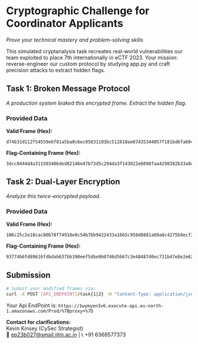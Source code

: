 # **Cryptographic Challenge for Coordinator Applicants**  
*Prove your technical mastery and problem-solving skills*  

This simulated cryptanalysis task recreates real-world vulnerabilities our team exploited to place 7th internationally in eCTF 2023. Your mission: reverse-engineer our custom protocol by studying app.py and craft precision attacks to extract hidden flags.

## **Task 1: Broken Message Protocol**  
*A production system leaked this encrypted frame. Extract the hidden flag.*  

### Provided Data  
**Valid Frame (Hex):**  
```
d74b31d112f54559e6f81a5ba0c6ec05831103bc512818ae07435344057f181bd6fa6043f7f0dda07c3f8b5077268a5b812d2f81f0cdb88045bbfd5d5a8b1c69ad2a7d5959695c77af32a9322f5f072df0e201d767ff8d218ee370f8f7fd113acf5d800dc8d7d4f6ae6e7ec686f4c64d
```  

**Flag-Containing Frame (Hex):**  
```
3dcc8444d4a311503406ded82146e47b73d5c294da3f143022e6098faa4298382b33a8c5ecf3cea51ec5a5d68a1020d6651af274c1a18e5e0784980418ed0f5898531bfc8769581c2a2fef3847481996d84ea83d93991e6be28e5f789dbd97a8629a4b7725d33a651cf1c95c70083526
```  

## **Task 2: Dual-Layer Encryption**  
*Analyze this twice-encrypted payload.*  

### Provided Data  
**Valid Frame (Hex):**  
```
106c25c2e18cac80b78f74918e0c54b7bb9422433a1665c958d8881a69a8c4275b9ecf3e2edbf892caa28eaf84c759656bbebd5efb8e139c22dd930f71fff9f8
```  

**Flag-Containing Frame (Hex):**  
```
93774b6fd89616fdbdab637bb390eef5dbe9b0746d5667c3e48487d0ec731b47e8e2e62c2e69c126be77d6f4fed586d1d5585ea174b54d1f4d6f5b1ec40ee7df
```  

## **Submission**  
```bash
# Submit your modified frames via:
curl -X POST [API_ENDPOINT]/task{1|2} -H "Content-Type: application/json" -d '{"frame":"HEX_DATA"}'
``` 

Your Api EndPoint is:
```https://1wymyen3v6.execute-api.eu-north-1.amazonaws.com/Prod/%7Bproxy+%7D```

**Contact for clarifications:**  
Kevin Kinsey (CySec Strategist)  
📧 ep23b027@smail.iitm.ac.in | 📞 +91 6366577373  
